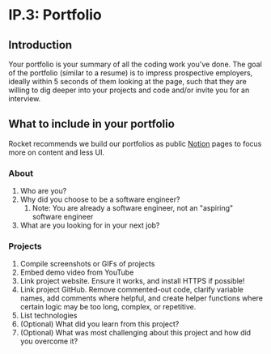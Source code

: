 # IP.3: Portfolio

## Introduction

Your portfolio is your summary of all the coding work you've done. The goal of the portfolio (similar to a resume) is to impress prospective employers, ideally within 5 seconds of them looking at the page, such that they are willing to dig deeper into your projects and code and/or invite you for an interview.

## What to include in your portfolio

Rocket recommends we build our portfolios as public [Notion](https://www.notion.so/) pages to focus more on content and less UI.

### About

1. Who are you?
2. Why did you choose to be a software engineer?
   1. Note: You are already a software engineer, not an "aspiring" software engineer
3. What are you looking for in your next job?

### Projects

1. Compile screenshots or GIFs of projects
2. Embed demo video from YouTube
3. Link project website. Ensure it works, and install HTTPS if possible!
4. Link project GitHub. Remove commented-out code, clarify variable names, add comments where helpful, and create helper functions where certain logic may be too long, complex, or repetitive.
5. List technologies
6. (Optional) What did you learn from this project?
7. (Optional) What was most challenging about this project and how did you overcome it?
